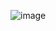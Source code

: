 ![image](https://github.com/nitieshjaiin/apitesting/assets/158799723/f9606e85-d22c-453c-914b-c37260601075)
